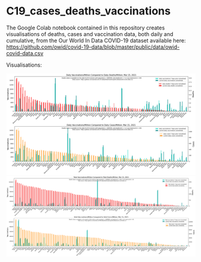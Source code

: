 # C19_cases_deaths_vaccinations
The Google Colab notebook contained in this repository creates visualisations of deaths, cases and vaccination data, both daily and cumulative, from the Our World In Data COVID-19 dataset available here: https://github.com/owid/covid-19-data/blob/master/public/data/owid-covid-data.csv

Visualisations:

![Daily](https://github.com/babsyco/C19_cases_deaths_vaccinations/blob/main/daily_vaccine_vs_deaths_per_capita.png)
![Cumulative](https://github.com/babsyco/C19_cases_deaths_vaccinations/blob/main/cumulative_vaccine_vs_deaths_per_capita.png)
